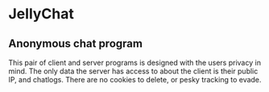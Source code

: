 # JellyChat

## Anonymous chat program

This pair of client and server programs is designed with the users privacy in mind.
The only data the server has access to about the client is their public IP, and chatlogs. There are no cookies to delete, or pesky tracking to evade.

